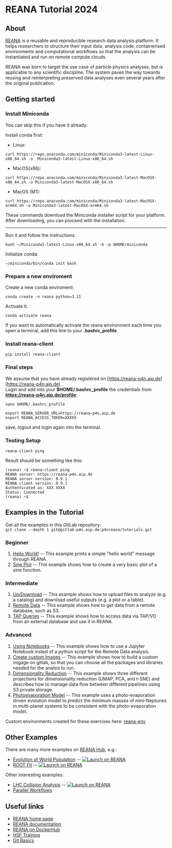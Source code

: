 # REANA Tutorial 2024

## About
[REANA](http://www.reana.io/) is a reusable and reproducible research data
analysis platform. It helps researchers to structure their input data, analysis
code, containerised environments and computational workflows so that the
analysis can be instantiated and run on remote compute clouds.

REANA was born to target the use case of particle physics analyses, but is
applicable to any scientific discipline. The system paves the way towards
reusing and reinterpreting preserved data analyses even several years after the
original publication.

## Getting started
### Install Miniconda
You can skip this if you have it already.  

Install conda first:
* Linux:
```
curl https://repo.anaconda.com/miniconda/Miniconda3-latest-Linux-x86_64.sh -o  Miniconda3-latest-Linux-x86_64.sh
```
* MacOS(x86):
```
curl https://repo.anaconda.com/miniconda/Miniconda3-latest-MacOSX-x86_64.sh -o Miniconda3-latest-MacOSX-x86_64.sh
```
* MacOS (M1):
```
curl https://repo.anaconda.com/miniconda/Miniconda3-latest-MacOSX-arm64.sh -o Miniconda3-latest-MacOSX-arm64.sh
```
These commands download the Miniconda installer script for your platform. After downloading, you can proceed with the installation.

*****

Run it and follow the instructions:
```
bash ~/Miniconda3-latest-Linux-x86_64.sh -b -p $HOME/miniconda
```

Initialize conda:
```
~/miniconda/bin/conda init bash
```

### Prepare a new enviroment
Create a new conda enviroment:
```
conda create -n reana python=3.11
```

Activate it:
```
conda activate reana
```

If you want to automatically activate the reana environment each time you open a terminal, add this line to your  **.bashrc_profile**.

### Install reana-client

```
pip install reana-client

```

### Final steps

We assume that you have already registered on [https://reana-p4n.aip.de](https://reana-p4n.aip.de).  
Login and add into your **$HOME/.bashrc_profile** the credentials from **https://reana-p4n.aip.de/profile**:

```
nano $HOME/.bashrc_profile
```

```
export REANA_SERVER_URL=https://reana-p4n.aip.de
export REANA_ACCESS_TOKEN=XXXXX
```
save, logout and login again into the terminal.

### Testing Setup

```
reana-client ping
```
Result should be something like this:
```
(reana) ~$ reana-client ping
REANA server: https://reana-p4n.aip.de
REANA server version: 0.9.1
REANA client version: 0.9.1
Authenticated as: XXX XXXX
Status: Connected
(reana) ~$
```

## Examples in the Tutorial

Get all the examples in this GitLab repository:  
`git clone --depth 1 git@gitlab-p4n.aip.de:p4nreana/tutorials.git`

### Beginner

1. [Hello World!](https://gitlab-p4n.aip.de/p4nreana/tutorials/-/tree/main/beginner/example1) -- This example prints a simple "hello world" message through REANA.
2. [Sine Plot](https://gitlab-p4n.aip.de/p4nreana/tutorials/-/tree/main/beginner/example2) -- This example shows how to create a very basic plot of a sine function.

### Intermediate

1. [Up/Download](https://gitlab-p4n.aip.de/p4nreana/tutorials/-/tree/main/intermediate/example1) -- This example shows how to upload files to analyze (e.g. a catalog) and download useful outputs (e.g. a plot or a table).
2. [Remote Data](https://gitlab-p4n.aip.de/p4nreana/tutorials/-/tree/main/intermediate/example2) -- This example shows how to get data from a remote database, such as S3.
3. [TAP Queries](https://gitlab-p4n.aip.de/p4nreana/tutorials/-/tree/main/intermediate/example3) -- This example shows how to access data via TAP/VO from an external database and use it in REANA.

### Advanced

1. [Using Notebooks](https://gitlab-p4n.aip.de/p4nreana/tutorials/-/tree/main/advanced/example1) -- This example shows how to use a Jupyter Notebook insted of a python script for the Remote Data analysis.
2. [Create custom Images](https://gitlab-p4n.aip.de/p4nreana/tutorials/-/tree/main/advanced/example2) -- This example shows how to build a custom imgage on gitlab, so that you can choose all the packages and libraries needed for the analsis to run.
3. [Dimensionality Reduction](https://gitlab-p4n.aip.de/p4nreana/tutorials/-/tree/main/advanced/example3) -- This example shows three different projections for dimensionality reduction (UMAP, PCA, and t-SNE) and describes how to manage data flow between different pipelines using S3 private storage.
4. [Photoevaporation Model](https://gitlab-p4n.aip.de/p4nreana/tutorials/-/tree/main/advanced/example4) -- This example uses a photo-evaporation driven evolution model to predict the minimum masses of mini-Neptunes in multi-planet systems to be consistent with the photo-evaporation model.

Custom environments created for these exercises here: [reana-env](https://gitlab-p4n.aip.de/p4nreana/reana-env/)

## Other Examples

There are many more examples on [REANA Hub](https://github.com/reanahub), e.g.:
- [Evolution of World Population](https://github.com/reanahub/reana-demo-worldpopulation) -- [![Launch on REANA](https://www.reana.io/static/img/badges/launch-on-reana.svg)](https://reana-p4n.aip.de/launch?name=worldpopulation&url=https%3A%2F%2Fgithub.com%2Freanahub%2Freana-demo-worldpopulation)
- [ROOT Fit](https://github.com/reanahub/reana-demo-root6-roofit) -- [![Launch on REANA](https://www.reana.io/static/img/badges/launch-on-reana.svg)](https://reana-p4n.aip.de/launch?name=rootfit&url=https%3A%2F%2Fgithub.com%2Freanahub%2Freana-demo-root6-roofit)

Other interesting examples:
- [LHC Collision Analysis](https://gitlab-p4n.aip.de/compute4punch/tutorials/reana-cern-open-data-tutorial) -- [![Launch on REANA](https://www.reana.io/static/img/badges/launch-on-reana.svg)](https://reana-p4n.aip.de/launch?name=cern-opendata&url=https%3A%2F%2Fgitlab-p4n.aip.de%2Fcompute4punch%2Ftutorials%2Freana-cern-open-data-tutorial)
- [Parallel Workflows](https://hsf-training.github.io/hsf-training-reana-webpage/06-developing-parallel-workflows/index.html)

## Useful links

- [REANA home page](http://www.reana.io/)
- [REANA documentation](http://docs.reana.io/)
- [REANA on DockerHub](https://hub.docker.com/u/reanahub/)
- [HSF Training](https://hsf-training.github.io/hsf-training-reana-webpage/)
- [Git Basics](https://gitlab-p4n.aip.de/p4nreana/tutorial2023/-/tree/main/useful_docs/git?ref_type=heads)
